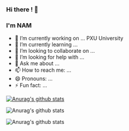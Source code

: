 ### Hi there ! 👋
### I'm NAM 
- 🔭 I’m currently working on ... PXU University
- 🌱 I’m currently learning ...
- 👯 I’m looking to collaborate on ...
- 🤔 I’m looking for help with ...
- 💬 Ask me about ...
- 📫 How to reach me: ...
- 😄 Pronouns: ...
- ⚡ Fun fact: ...


[![Anurag's github stats](https://github-readme-stats.vercel.app/api?username=trinhnam12345z)](https://github.com/anuraghazra/github-readme-stats)

![Anurag's github stats](https://github-readme-stats.vercel.app/api?username=trinhnam12345z&hide=contribs,prs)

![Anurag's github stats](https://github-readme-stats.vercel.app/api?username=trinhnam12345z&count_private=true)
